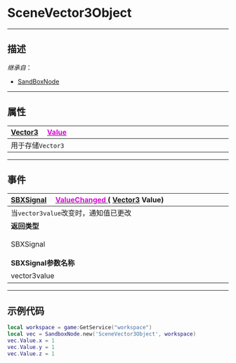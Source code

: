 # SceneVector3Object
------------------------------------------------------------------------------------------
## 描述
 
*继承自*：
* [SandBoxNode](/Api/Class/NoType/SandBoxNode.md)

------------------------------------------------------------------------------------------
## 属性

|<div style="width:1000px">[Vector3](/Api/DataType/Vector3.md) &emsp;[<font color="dd00dd">Value</font>](/Api/Class/Value/SceneVector3Object_F/Value.md)</div>|
|:---|
|用于存储`Vector3`|

------------------------------------------------------------------------------------------
## 事件
 
|<div style="width:500px">[SBXSignal](/Api/Parameter/SBXSignal.md) &emsp;[<font color="dd00dd">ValueChanged</font> ](/Api/Class/Value/SceneVector3Object_F/ValueChanged.md) ( [Vector3](/Api/DataType/Vector3.md) Value)</div>|<div style="width:100px"></div>|<div style="width:45px"></div>|<div style="width:400px"></div>|
|:---|:---|:---|:---|
|当`vector3value`改变时，通知值已更改||||
|**返回类型**|||**概要**|
|SBXSignal|||进入`vector3value`改变时触发，事件参数为（`Vector3 vector3value`）|
|**SBXSignal参数名称**|**类别**|**默认**|**描述**|
|vector3value|Vector3||当`vector3value`改变时，通知值已更改|

------------------------------------------------------------------------------------------
## 示例代码

```lua
local workspace = game:GetService("workspace")
local vec = SandboxNode.new('SceneVector3Object', workspace)
vec.Value.x = 1
vec.Value.y = 1
vec.Value.z = 1
```